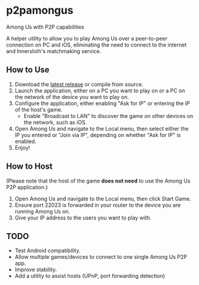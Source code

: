 # p2pamongus
Among Us with P2P capabilities

A helper utility to allow you to play Among Us over a peer-to-peer connection on PC and iOS, eliminating the need to connect to the internet and Innersloth's matchmaking service. 

## How to Use

1. Download the [latest release](https://github.com/p4reee/p2pamongus) or compile from source.
2. Launch the application, either on a PC you want to play on or a PC on the network of the device you want to play on.
3. Configure the application, either enabling "Ask for IP" or entering the IP of the host's game.
   - Enable "Broadcast to LAN" to discover the game on other devices on the network, such as iOS.
4. Open Among Us and navigate to the Local menu, then select either the IP you entered or "Join via IP", depending on whether "Ask for IP" is enabled.
5. Enjoy!

## How to Host

(Please note that the host of the game **does not need** to use the Among Us P2P application.)
1. Open Among Us and navigate to the Local menu, then click Start Game.
2. Ensure port 22023 is forwarded in your router to the device you are running Among Us on.
3. Give your IP address to the users you want to play with.

## TODO

- Test Android compatibility.
- Allow multiple games/devices to connect to one single Among Us P2P app.
- Improve stability.
- Add a utility to assist hosts (UPnP, port forwarding detection)
